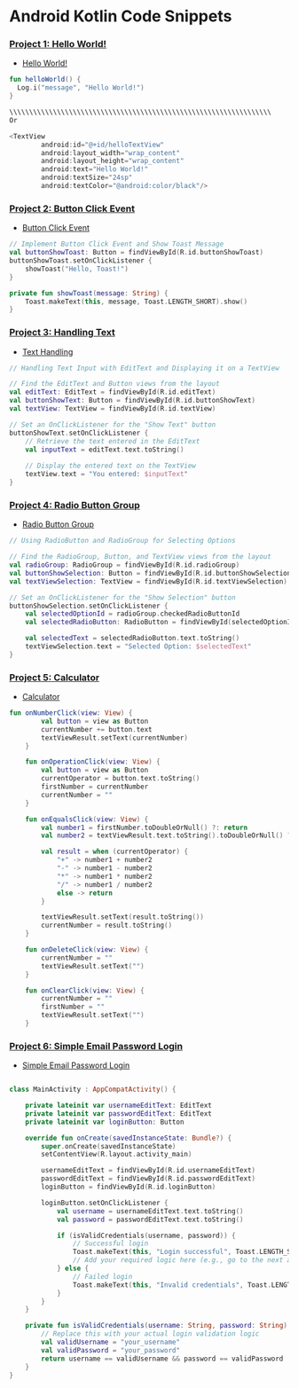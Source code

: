 # Android Kotlin Code Snippets
### <ins> Project 1: Hello World! </ins>

* [Hello World!](https://github.com/odukabdulbasit/HelloWorld)

```kotlin
fun helloWorld() {
  Log.i("message", "Hello World!")
}

\\\\\\\\\\\\\\\\\\\\\\\\\\\\\\\\\\\\\\\\\\\\\\\\\\\\\\\\\\\\\\\\\\
Or

<TextView
        android:id="@+id/helloTextView"
        android:layout_width="wrap_content"
        android:layout_height="wrap_content"
        android:text="Hello World!"
        android:textSize="24sp"
        android:textColor="@android:color/black"/>
```


### <ins> Project 2: Button Click Event </ins>
* [Button Click Event](https://github.com/odukabdulbasit/ButtonClickEvent)

```kotlin
// Implement Button Click Event and Show Toast Message
val buttonShowToast: Button = findViewById(R.id.buttonShowToast)
buttonShowToast.setOnClickListener {
    showToast("Hello, Toast!")
}

private fun showToast(message: String) {
    Toast.makeText(this, message, Toast.LENGTH_SHORT).show()
}

```



### <ins> Project 3: Handling Text </ins>
* [Text Handling](https://github.com/odukabdulbasit/TextHandling)

```kotlin
// Handling Text Input with EditText and Displaying it on a TextView

// Find the EditText and Button views from the layout
val editText: EditText = findViewById(R.id.editText)
val buttonShowText: Button = findViewById(R.id.buttonShowText)
val textView: TextView = findViewById(R.id.textView)

// Set an OnClickListener for the "Show Text" button
buttonShowText.setOnClickListener {
    // Retrieve the text entered in the EditText
    val inputText = editText.text.toString()
    
    // Display the entered text on the TextView
    textView.text = "You entered: $inputText"
}

```



### <ins> Project 4: Radio Button Group </ins>
* [Radio Button Group](https://github.com/odukabdulbasit/RadioButton)

```kotlin
// Using RadioButton and RadioGroup for Selecting Options

// Find the RadioGroup, Button, and TextView views from the layout
val radioGroup: RadioGroup = findViewById(R.id.radioGroup)
val buttonShowSelection: Button = findViewById(R.id.buttonShowSelection)
val textViewSelection: TextView = findViewById(R.id.textViewSelection)

// Set an OnClickListener for the "Show Selection" button
buttonShowSelection.setOnClickListener {
    val selectedOptionId = radioGroup.checkedRadioButtonId
    val selectedRadioButton: RadioButton = findViewById(selectedOptionId)

    val selectedText = selectedRadioButton.text.toString()
    textViewSelection.text = "Selected Option: $selectedText"
}

```


### <ins> Project 5: Calculator </ins>
* [Calculator](https://github.com/odukabdulbasit/Simple_Calculator)

```kotlin
fun onNumberClick(view: View) {
        val button = view as Button
        currentNumber += button.text
        textViewResult.setText(currentNumber)
    }

    fun onOperationClick(view: View) {
        val button = view as Button
        currentOperator = button.text.toString()
        firstNumber = currentNumber
        currentNumber = ""
    }

    fun onEqualsClick(view: View) {
        val number1 = firstNumber.toDoubleOrNull() ?: return
        val number2 = textViewResult.text.toString().toDoubleOrNull() ?: return

        val result = when (currentOperator) {
            "+" -> number1 + number2
            "-" -> number1 - number2
            "*" -> number1 * number2
            "/" -> number1 / number2
            else -> return
        }

        textViewResult.setText(result.toString())
        currentNumber = result.toString()
    }

    fun onDeleteClick(view: View) {
        currentNumber = ""
        textViewResult.setText("")
    }

    fun onClearClick(view: View) {
        currentNumber = ""
        firstNumber = ""
        textViewResult.setText("")
    }


```



### <ins> Project 6: Simple Email Password Login </ins>
* [Simple Email Password Login](https://github.com/odukabdulbasit/Simple_Email_Password_Login)

```kotlin

class MainActivity : AppCompatActivity() {

    private lateinit var usernameEditText: EditText
    private lateinit var passwordEditText: EditText
    private lateinit var loginButton: Button

    override fun onCreate(savedInstanceState: Bundle?) {
        super.onCreate(savedInstanceState)
        setContentView(R.layout.activity_main)

        usernameEditText = findViewById(R.id.usernameEditText)
        passwordEditText = findViewById(R.id.passwordEditText)
        loginButton = findViewById(R.id.loginButton)

        loginButton.setOnClickListener {
            val username = usernameEditText.text.toString()
            val password = passwordEditText.text.toString()

            if (isValidCredentials(username, password)) {
                // Successful login
                Toast.makeText(this, "Login successful", Toast.LENGTH_SHORT).show()
                // Add your required logic here (e.g., go to the next activity)
            } else {
                // Failed login
                Toast.makeText(this, "Invalid credentials", Toast.LENGTH_SHORT).show()
            }
        }
    }

    private fun isValidCredentials(username: String, password: String): Boolean {
        // Replace this with your actual login validation logic
        val validUsername = "your_username"
        val validPassword = "your_password"
        return username == validUsername && password == validPassword
    }
}


```





